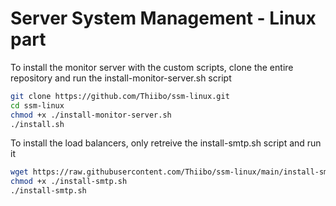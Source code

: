 # Server System Management - Linux part
To install the monitor server with the custom scripts, clone the entire repository and run the install-monitor-server.sh script
```bash
git clone https://github.com/Thiibo/ssm-linux.git
cd ssm-linux
chmod +x ./install-monitor-server.sh
./install.sh
```

To install the load balancers, only retreive the install-smtp.sh script and run it
```bash
wget https://raw.githubusercontent.com/Thiibo/ssm-linux/main/install-smtp.sh
chmod +x ./install-smtp.sh
./install-smtp.sh
```
